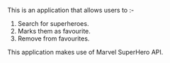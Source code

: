 This is an application that allows users to :-

1. Search for superheroes.
2. Marks them as favourite.
3. Remove from favourites.

This application makes use of Marvel SuperHero API.